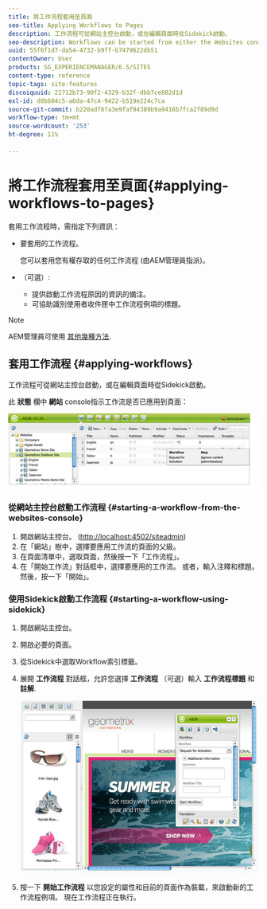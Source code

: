 ```yaml
---
title: 將工作流程套用至頁面
seo-title: Applying Workflows to Pages
description: 工作流程可從網站主控台啟動，或在編輯頁面時從Sidekick啟動。
seo-description: Workflows can be started from either the Websites console or, when editing a page, from Sidekick.
uuid: 55f6f1d7-da54-4732-b9ff-b7479622db51
contentOwner: User
products: SG_EXPERIENCEMANAGER/6.5/SITES
content-type: reference
topic-tags: site-features
discoiquuid: 22712b73-90f2-4329-b32f-dbb7ce802d1d
exl-id: d8b604c5-a6da-47c4-9422-b519e224c7ca
source-git-commit: b220adf6fa3e9faf94389b9a9416b7fca2f89d9d
workflow-type: tm+mt
source-wordcount: '253'
ht-degree: 11%

---
```


# 將工作流程套用至頁面{#applying-workflows-to-pages}

套用工作流程時，需指定下列資訊：

* 要套用的工作流程。

   您可以套用您有權存取的任何工作流程 (由AEM管理員指派)。
* （可選）:

   * 提供啟動工作流程原因的資訊的備注。
   * 可協助識別使用者收件匣中工作流程例項的標題。

>[!NOTE]
>
>AEM管理員可使用 [其他幾種方法](/help/sites-administering/workflows-starting.md).

## 套用工作流程 {#applying-workflows}

工作流程可從網站主控台啟動，或在編輯頁面時從Sidekick啟動。

此 **狀態** 欄中 **網站** console指示工作流是否已應用到頁面：

![工作流程狀態](assets/workflowstatus.png)

### 從網站主控台啟動工作流程 {#starting-a-workflow-from-the-websites-console}

1. 開啟網站主控台。 ([http://localhost:4502/siteadmin](http://localhost:4502/siteadmin))
1. 在「網站」樹中，選擇要應用工作流的頁面的父級。
1. 在頁面清單中，選取頁面，然後按一下「工作流程」。
1. 在「開始工作流」對話框中，選擇要應用的工作流。 或者，輸入注釋和標題。 然後，按一下「開始」。

### 使用Sidekick啟動工作流程 {#starting-a-workflow-using-sidekick}

1. 開啟網站主控台。
1. 開啟必要的頁面。
1. 從Sidekick中選取Workflow索引標籤。
1. 展開 **工作流程** 對話框，允許您選擇 **工作流程** （可選）輸入 **工作流程標題** 和 **註解**.

   ![workflowstartsidekick](assets/workflowstartsidekick.png)

1. 按一下 **開始工作流程** 以您設定的屬性和目前的頁面作為裝載，來啟動新的工作流程例項。 現在工作流程正在執行。
